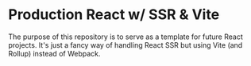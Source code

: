 # Production React w/ SSR & Vite

The purpose of this repository is to serve as a template for future React projects. It's just a fancy way of handling React SSR but using Vite (and Rollup) instead of Webpack.
